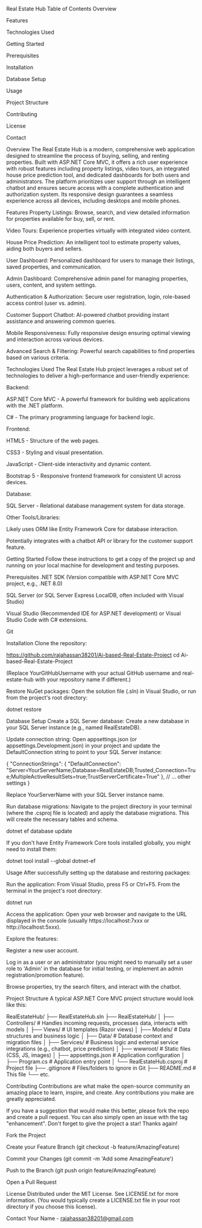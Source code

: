 Real Estate Hub
Table of Contents
Overview

Features

Technologies Used

Getting Started

Prerequisites

Installation

Database Setup

Usage

Project Structure

Contributing

License

Contact

Overview
The Real Estate Hub is a modern, comprehensive web application designed to streamline the process of buying, selling, and renting properties. Built with ASP.NET Core MVC, it offers a rich user experience with robust features including property listings, video tours, an integrated house price prediction tool, and dedicated dashboards for both users and administrators. The platform prioritizes user support through an intelligent chatbot and ensures secure access with a complete authentication and authorization system. Its responsive design guarantees a seamless experience across all devices, including desktops and mobile phones.

Features
Property Listings: Browse, search, and view detailed information for properties available for buy, sell, or rent.

Video Tours: Experience properties virtually with integrated video content.

House Price Prediction: An intelligent tool to estimate property values, aiding both buyers and sellers.

User Dashboard: Personalized dashboard for users to manage their listings, saved properties, and communication.

Admin Dashboard: Comprehensive admin panel for managing properties, users, content, and system settings.

Authentication & Authorization: Secure user registration, login, role-based access control (user vs. admin).

Customer Support Chatbot: AI-powered chatbot providing instant assistance and answering common queries.

Mobile Responsiveness: Fully responsive design ensuring optimal viewing and interaction across various devices.

Advanced Search & Filtering: Powerful search capabilities to find properties based on various criteria.

Technologies Used
The Real Estate Hub project leverages a robust set of technologies to deliver a high-performance and user-friendly experience:

Backend:

ASP.NET Core MVC - A powerful framework for building web applications with the .NET platform.

C# - The primary programming language for backend logic.

Frontend:

HTML5 - Structure of the web pages.

CSS3 - Styling and visual presentation.

JavaScript - Client-side interactivity and dynamic content.

Bootstrap 5 - Responsive frontend framework for consistent UI across devices.

Database:

SQL Server - Relational database management system for data storage.

Other Tools/Libraries:

Likely uses ORM like Entity Framework Core for database interaction.

Potentially integrates with a chatbot API or library for the customer support feature.

Getting Started
Follow these instructions to get a copy of the project up and running on your local machine for development and testing purposes.

Prerequisites
.NET SDK (Version compatible with ASP.NET Core MVC project, e.g., .NET 8.0)

SQL Server (or SQL Server Express LocalDB, often included with Visual Studio)

Visual Studio (Recommended IDE for ASP.NET development) or Visual Studio Code with C# extensions.

Git

Installation
Clone the repository:

https://github.com/rajahassan38201/Ai-based-Real-Estate-Project
cd Ai-based-Real-Estate-Project

(Replace YourGitHubUsername with your actual GitHub username and real-estate-hub with your repository name if different.)

Restore NuGet packages:
Open the solution file (.sln) in Visual Studio, or run from the project's root directory:

dotnet restore

Database Setup
Create a SQL Server database:
Create a new database in your SQL Server instance (e.g., named RealEstateDB).

Update connection string:
Open appsettings.json (or appsettings.Development.json) in your project and update the DefaultConnection string to point to your SQL Server instance:

{
  "ConnectionStrings": {
    "DefaultConnection": "Server=YourServerName;Database=RealEstateDB;Trusted_Connection=True;MultipleActiveResultSets=true;TrustServerCertificate=True"
  },
  // ... other settings
}

Replace YourServerName with your SQL Server instance name.

Run database migrations:
Navigate to the project directory in your terminal (where the .csproj file is located) and apply the database migrations. This will create the necessary tables and schema.

dotnet ef database update

If you don't have Entity Framework Core tools installed globally, you might need to install them:

dotnet tool install --global dotnet-ef

Usage
After successfully setting up the database and restoring packages:

Run the application:
From Visual Studio, press F5 or Ctrl+F5.
From the terminal in the project's root directory:

dotnet run

Access the application:
Open your web browser and navigate to the URL displayed in the console (usually https://localhost:7xxx or http://localhost:5xxx).

Explore the features:

Register a new user account.

Log in as a user or an administrator (you might need to manually set a user role to 'Admin' in the database for initial testing, or implement an admin registration/promotion feature).

Browse properties, try the search filters, and interact with the chatbot.

Project Structure
A typical ASP.NET Core MVC project structure would look like this:

RealEstateHub/
├── RealEstateHub.sln
├── RealEstateHub/
│   ├── Controllers/         # Handles incoming requests, processes data, interacts with models
│   ├── Views/               # UI templates (Razor views)
│   ├── Models/              # Data structures and business logic
│   ├── Data/                # Database context and migration files
│   ├── Services/            # Business logic and external service integrations (e.g., chatbot, price prediction)
│   ├── wwwroot/             # Static files (CSS, JS, images)
│   ├── appsettings.json     # Application configuration
│   ├── Program.cs           # Application entry point
│   └── RealEstateHub.csproj # Project file
├── .gitignore               # Files/folders to ignore in Git
├── README.md                # This file
└── etc.

Contributing
Contributions are what make the open-source community an amazing place to learn, inspire, and create. Any contributions you make are greatly appreciated.

If you have a suggestion that would make this better, please fork the repo and create a pull request. You can also simply open an issue with the tag "enhancement".
Don't forget to give the project a star! Thanks again!

Fork the Project

Create your Feature Branch (git checkout -b feature/AmazingFeature)

Commit your Changes (git commit -m 'Add some AmazingFeature')

Push to the Branch (git push origin feature/AmazingFeature)

Open a Pull Request

License
Distributed under the MIT License. See LICENSE.txt for more information. (You would typically create a LICENSE.txt file in your root directory if you choose this license).

Contact
Your Name - rajahassan38201@gmail.com
